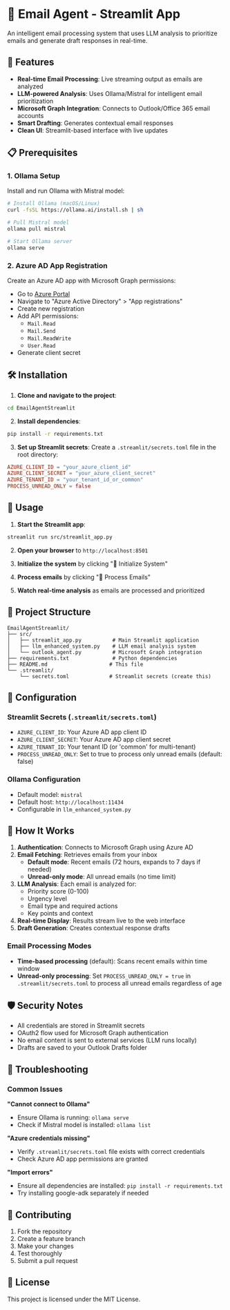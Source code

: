 # 📧 Email Agent - Streamlit App

An intelligent email processing system that uses LLM analysis to prioritize emails and generate draft responses in real-time.

## 🚀 Features

- **Real-time Email Processing**: Live streaming output as emails are analyzed
- **LLM-powered Analysis**: Uses Ollama/Mistral for intelligent email prioritization
- **Microsoft Graph Integration**: Connects to Outlook/Office 365 email accounts
- **Smart Drafting**: Generates contextual email responses
- **Clean UI**: Streamlit-based interface with live updates

## 📋 Prerequisites

### 1. Ollama Setup
Install and run Ollama with Mistral model:
```bash
# Install Ollama (macOS/Linux)
curl -fsSL https://ollama.ai/install.sh | sh

# Pull Mistral model
ollama pull mistral

# Start Ollama server
ollama serve
```

### 2. Azure AD App Registration
Create an Azure AD app with Microsoft Graph permissions:
- Go to [Azure Portal](https://portal.azure.com)
- Navigate to "Azure Active Directory" > "App registrations"
- Create new registration
- Add API permissions:
  - `Mail.Read`
  - `Mail.Send` 
  - `Mail.ReadWrite`
  - `User.Read`
- Generate client secret

## 🛠️ Installation

1. **Clone and navigate to the project**:
```bash
cd EmailAgentStreamlit
```

2. **Install dependencies**:
```bash
pip install -r requirements.txt
```

3. **Set up Streamlit secrets**:
Create a `.streamlit/secrets.toml` file in the root directory:
```toml
AZURE_CLIENT_ID = "your_azure_client_id"
AZURE_CLIENT_SECRET = "your_azure_client_secret"
AZURE_TENANT_ID = "your_tenant_id_or_common"
PROCESS_UNREAD_ONLY = false
```

## 🚀 Usage

1. **Start the Streamlit app**:
```bash
streamlit run src/streamlit_app.py
```

2. **Open your browser** to `http://localhost:8501`

3. **Initialize the system** by clicking "🚀 Initialize System"

4. **Process emails** by clicking "🤖 Process Emails"

5. **Watch real-time analysis** as emails are processed and prioritized

## 📁 Project Structure

```
EmailAgentStreamlit/
├── src/
│   ├── streamlit_app.py          # Main Streamlit application
│   ├── llm_enhanced_system.py    # LLM email analysis system
│   └── outlook_agent.py          # Microsoft Graph integration
├── requirements.txt              # Python dependencies
├── README.md                    # This file
└── .streamlit/
    └── secrets.toml             # Streamlit secrets (create this)
```

## 🔧 Configuration

### Streamlit Secrets (`.streamlit/secrets.toml`)
- `AZURE_CLIENT_ID`: Your Azure AD app client ID
- `AZURE_CLIENT_SECRET`: Your Azure AD app client secret  
- `AZURE_TENANT_ID`: Your tenant ID (or 'common' for multi-tenant)
- `PROCESS_UNREAD_ONLY`: Set to true to process only unread emails (default: false)

### Ollama Configuration
- Default model: `mistral`
- Default host: `http://localhost:11434`
- Configurable in `llm_enhanced_system.py`

## 🎯 How It Works

1. **Authentication**: Connects to Microsoft Graph using Azure AD
2. **Email Fetching**: Retrieves emails from your inbox
   - **Default mode**: Recent emails (72 hours, expands to 7 days if needed)
   - **Unread-only mode**: All unread emails (no time limit)
3. **LLM Analysis**: Each email is analyzed for:
   - Priority score (0-100)
   - Urgency level
   - Email type and required actions
   - Key points and context
4. **Real-time Display**: Results stream live to the web interface
5. **Draft Generation**: Creates contextual response drafts

### Email Processing Modes
- **Time-based processing** (default): Scans recent emails within time window
- **Unread-only processing**: Set `PROCESS_UNREAD_ONLY = true` in `.streamlit/secrets.toml` to process all unread emails regardless of age

## 🛡️ Security Notes

- All credentials are stored in Streamlit secrets
- OAuth2 flow used for Microsoft Graph authentication
- No email content is sent to external services (LLM runs locally)
- Drafts are saved to your Outlook Drafts folder

## 🐛 Troubleshooting

### Common Issues

**"Cannot connect to Ollama"**
- Ensure Ollama is running: `ollama serve`
- Check if Mistral model is installed: `ollama list`

**"Azure credentials missing"**
- Verify `.streamlit/secrets.toml` file exists with correct credentials
- Check Azure AD app permissions are granted

**"Import errors"**
- Ensure all dependencies are installed: `pip install -r requirements.txt`
- Try installing google-adk separately if needed

## 🤝 Contributing

1. Fork the repository
2. Create a feature branch
3. Make your changes
4. Test thoroughly
5. Submit a pull request

## 📄 License

This project is licensed under the MIT License.